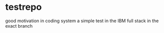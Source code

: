 # testrepo
good motivation in coding system
a simple test in the  IBM full stack in the exact branch 
